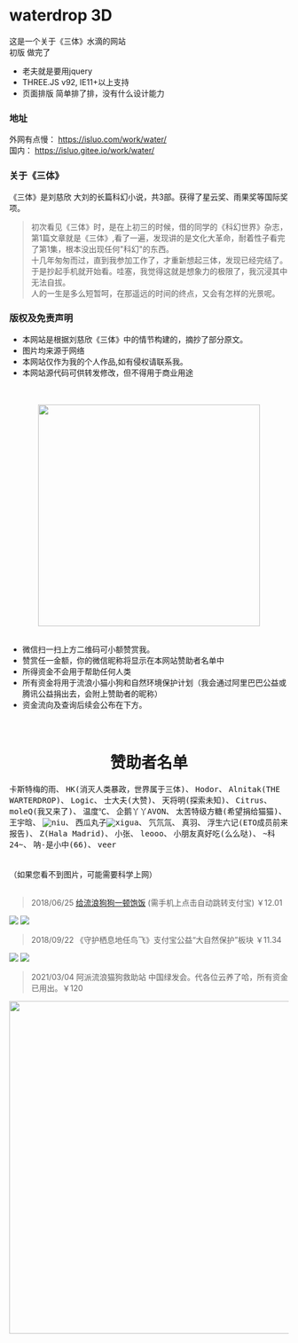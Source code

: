 # waterdrop 3D

这是一个关于《三体》水滴的网站<br/>
初版 做完了

* 老夫就是要用jquery
* THREE.JS v92, IE11+以上支持
* 页面排版 简单排了排，没有什么设计能力

### 地址
外网有点慢： https://isluo.com/work/water/
<br/>国内： https://isluo.gitee.io/work/water/

### 关于《三体》
《三体》是刘慈欣 大刘的长篇科幻小说，共3部。获得了星云奖、雨果奖等国际奖项。

> 初次看见《三体》时，是在上初三的时候，借的同学的《科幻世界》杂志，第1篇文章就是《三体》,看了一遍，发现讲的是文化大革命，耐着性子看完了第1集，根本没出现任何"科幻"的东西。<br/>
> 十几年匆匆而过，直到我参加工作了，才重新想起三体，发现已经完结了。于是抄起手机就开始看。哇塞，我觉得这就是想象力的极限了，我沉浸其中无法自拔。<br/>
> 人的一生是多么短暂呵，在那遥远的时间的终点，又会有怎样的光景呢。

### 版权及免责声明
* 本网站是根据刘慈欣《三体》中的情节构建的，摘抄了部分原文。<br/>
* 图片均来源于网络<br/>
* 本网站仅作为我的个人作品,如有侵权请联系我。<br/>
* 本网站源代码可供转发修改，但不得用于商业用途
<br/>
<br/>
<div align=center>
<img src="libs/imgs/up.jpg" width="400" />
</div>
<br/>

* 微信扫一扫上方二维码可小额赞赏我。
* 赞赏任一金额，你的微信昵称将显示在本网站赞助者名单中
* 所得资金不会用于帮助任何人类
* 所有资金将用于流浪小猫小狗和自然环境保护计划（我会通过阿里巴巴公益或腾讯公益捐出去，会附上赞助者的昵称）
* 资金流向及查询后续会公布在下方。
<br/><br/><br/>
# <center>赞助者名单</center>
<kbd>卡斯特梅的雨</kbd>、
<kbd>HK(消灭人类暴政，世界属于三体)</kbd>、
<kbd>Hodor</kbd>、
<kbd>Alnitak(THE WARTERDROP)</kbd>、
<kbd>Logic</kbd>、
<kbd>士大夫(大赞)</kbd>、
<kbd>天将明(探索未知)</kbd>、
<kbd>Citrus</kbd>、
<kbd>moleQ(我又来了)</kbd>、
<kbd>温度℃</kbd>、
<kbd>企鹅丫丫AVON</kbd>、
<kbd>太苦特级方糖(希望捐给猫猫)</kbd>、
<kbd>王宇晗</kbd>、
<kbd>![niu](/assets/niu.png)</kbd>、
<kbd>西瓜丸子![xigua](/assets/xigua.png)</kbd>、
<kbd>氕氘氚</kbd>、
<kbd>真羽</kbd>、
<kbd>浮生六记(ETO成员前来报告)</kbd>、
<kbd>Z(Hala Madrid)</kbd>、
<kbd>小张</kbd>、
<kbd>leooo</kbd>、
<kbd>小朋友真好吃(么么哒)</kbd>、
<kbd>~科24~</kbd>、
<kbd>呐-是小中(66)</kbd>、
<kbd>veer</kbd>
<br/><br/><br/>
（如果您看不到图片，可能需要科学上网）<br/><br/>
> 2018/06/25 <a href="https://ds.alipay.com/?scheme=alipays%3A%2F%2Fplatformapi%2Fstartapp%3FappId%3D10000009%26url%3D%252Fwww%252Ffeedback.htm%253FdonateId%253D2017082413435248543%2526__from__%253Dshare" target="_blank">给流浪狗狗一顿饱饭</a> (需手机上点击自动跳转支付宝) ￥12.01

<img src="assets/b.jpg" />  <img src="assets/c.jpg" />

> 2018/09/22 《守护栖息地任鸟飞》支付宝公益“大自然保护”板块 ￥11.34

<img src="assets/2-1.png" />  <img src="assets/2-0.png" />

> 2021/03/04 阿派流浪猫狗救助站 中国绿发会。代各位云养了哈，所有资金已用出。￥120

<img src="assets/d.jpg" width="600"/>